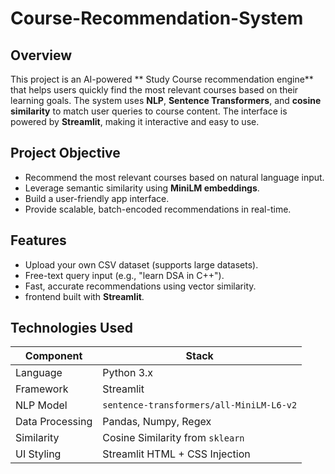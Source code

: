 # Course-Recommendation-System



##  Overview 

This project is an AI-powered ** Study Course recommendation engine** that helps users quickly find the most relevant courses based on their learning goals. The system uses **NLP**, **Sentence Transformers**, and **cosine similarity** to match user queries to course content. The interface is powered by **Streamlit**, making it interactive and easy to use. 

## Project Objective 

- Recommend the most relevant  courses based on natural language input.
- Leverage semantic similarity using **MiniLM embeddings**.
- Build a  user-friendly app interface.
- Provide scalable, batch-encoded recommendations in real-time.



##  Features 

- Upload your own  CSV dataset (supports large datasets). 
-  Free-text query input (e.g., "learn DSA in C++"). 
-  Fast, accurate recommendations using vector similarity. 
-   frontend built with **Streamlit**. 




##  Technologies Used 

| Component            | Stack                                          |
|----------------------|------------------------------------------------| 
| Language             | Python 3.x                                     | 
| Framework            | Streamlit                                      | 
| NLP Model            | `sentence-transformers/all-MiniLM-L6-v2`       | 
| Data Processing      | Pandas, Numpy, Regex                           | 
| Similarity           | Cosine Similarity from `sklearn`               | 
| UI Styling           | Streamlit HTML + CSS Injection                 | 





